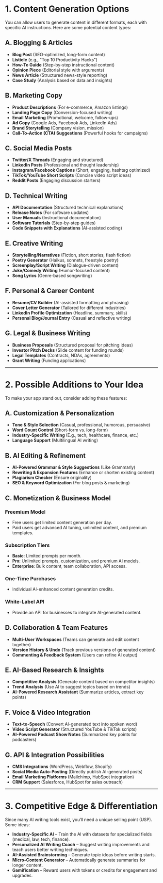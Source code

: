 # 1. Content Generation Options

You can allow users to generate content in different formats, each with specific AI instructions. Here are some potential content types:

## A. Blogging & Articles

- **Blog Post** (SEO-optimized, long-form content)
- **Listicle** (e.g., "Top 10 Productivity Hacks")
- **How-To Guide** (Step-by-step instructional content)
- **Opinion Piece** (Editorial style with arguments)
- **News Article** (Structured news-style reporting)
- **Case Study** (Analysis based on data and insights)

## B. Marketing Copy

- **Product Descriptions** (For e-commerce, Amazon listings)
- **Landing Page Copy** (Conversion-focused writing)
- **Email Marketing** (Promotional, welcome, follow-ups)
- **Ad Copy** (Google Ads, Facebook Ads, LinkedIn Ads)
- **Brand Storytelling** (Company vision, mission)
- **Call-To-Action (CTA) Suggestions** (Powerful hooks for campaigns)

## C. Social Media Posts

- **Twitter/X Threads** (Engaging and structured)
- **LinkedIn Posts** (Professional and thought leadership)
- **Instagram/Facebook Captions** (Short, engaging, hashtag optimized)
- **TikTok/YouTube Short Scripts** (Concise video script ideas)
- **Reddit Posts** (Engaging discussion starters)

## D. Technical Writing

- **API Documentation** (Structured technical explanations)
- **Release Notes** (For software updates)
- **User Manuals** (Instructional documentation)
- **Software Tutorials** (Step-by-step guides)
- **Code Snippets with Explanations** (AI-assisted coding)

## E. Creative Writing

- **Storytelling/Narratives** (Fiction, short stories, flash fiction)
- **Poetry Generator** (Haikus, sonnets, freestyle poetry)
- **Screenplay/Script Writing** (Dialogue-driven content)
- **Joke/Comedy Writing** (Humor-focused content)
- **Song Lyrics** (Genre-based songwriting)

## F. Personal & Career Content

- **Resume/CV Builder** (AI-assisted formatting and phrasing)
- **Cover Letter Generator** (Tailored for different industries)
- **LinkedIn Profile Optimization** (Headline, summary, skills)
- **Personal Blog/Journal Entry** (Casual and reflective writing)

## G. Legal & Business Writing

- **Business Proposals** (Structured proposal for pitching ideas)
- **Investor Pitch Decks** (Slide content for funding rounds)
- **Legal Templates** (Contracts, NDAs, agreements)
- **Grant Writing** (Funding applications)

---

# 2. Possible Additions to Your Idea

To make your app stand out, consider adding these features:

## A. Customization & Personalization

- **Tone & Style Selection** (Casual, professional, humorous, persuasive)
- **Word Count Control** (Short-form vs. long-form)
- **Industry-Specific Writing** (E.g., tech, healthcare, finance, etc.)
- **Language Support** (Multilingual AI writing)

## B. AI Editing & Refinement

- **AI-Powered Grammar & Style Suggestions** (Like Grammarly)
- **Rewriting & Expansion Features** (Enhance or shorten existing content)
- **Plagiarism Checker** (Ensure originality)
- **SEO & Keyword Optimization** (For blog posts & marketing)

## C. Monetization & Business Model

### Freemium Model

- Free users get limited content generation per day.
- Paid users get advanced AI tuning, unlimited content, and premium templates.

### Subscription Tiers

- **Basic**: Limited prompts per month.
- **Pro**: Unlimited prompts, customization, and premium AI models.
- **Enterprise**: Bulk content, team collaboration, API access.

### One-Time Purchases

- Individual AI-enhanced content generation credits.

### White-Label API

- Provide an API for businesses to integrate AI-generated content.

## D. Collaboration & Team Features

- **Multi-User Workspaces** (Teams can generate and edit content together)
- **Version History & Undo** (Track previous versions of generated content)
- **Commenting & Feedback System** (Users can refine AI output)

## E. AI-Based Research & Insights

- **Competitive Analysis** (Generate content based on competitor insights)
- **Trend Analysis** (Use AI to suggest topics based on trends)
- **AI-Powered Research Assistant** (Summarize articles, extract key points)

## F. Voice & Video Integration

- **Text-to-Speech** (Convert AI-generated text into spoken word)
- **Video Script Generator** (Structured YouTube & TikTok scripts)
- **AI-Powered Podcast Show Notes** (Summarized key points for podcasters)

## G. API & Integration Possibilities

- **CMS Integrations** (WordPress, Webflow, Shopify)
- **Social Media Auto-Posting** (Directly publish AI-generated posts)
- **Email Marketing Platforms** (Mailchimp, HubSpot integration)
- **CRM Support** (Salesforce, HubSpot for sales outreach)

---

# 3. Competitive Edge & Differentiation

Since many AI writing tools exist, you’ll need a unique selling point (USP). Some ideas:

- **Industry-Specific AI** – Train the AI with datasets for specialized fields (medical, law, tech, finance).
- **Personalized AI Writing Coach** – Suggest writing improvements and teach users better writing techniques.
- **AI-Assisted Brainstorming** – Generate topic ideas before writing starts.
- **Micro-Content Generator** – Automatically generate summaries for longer content.
- **Gamification** – Reward users with tokens or credits for engagement and upgrades.
